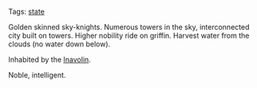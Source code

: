 Tags: [state](States)

Golden skinned sky-knights. Numerous towers in the sky, interconnected city built on towers. Higher nobility ride on griffin. Harvest water from the clouds (no water down below).

Inhabited by the [Inavolin](Inavolin).

Noble, intelligent.